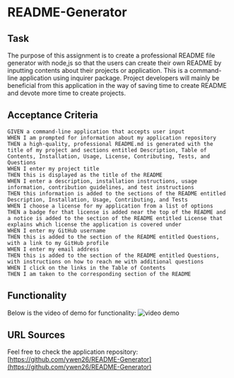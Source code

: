 # README-Generator

## Task
The purpose of this assignment is to create a professional README file generator with node,js so that the users can create their own README by inputting contents about their projects or application. This is a command-line application using inquirer package. Project developers will mainly be beneficial from this application in the way of saving time to create README and devote more time to create projects.

## Acceptance Criteria

```
GIVEN a command-line application that accepts user input
WHEN I am prompted for information about my application repository
THEN a high-quality, professional README.md is generated with the title of my project and sections entitled Description, Table of Contents, Installation, Usage, License, Contributing, Tests, and Questions
WHEN I enter my project title
THEN this is displayed as the title of the README
WHEN I enter a description, installation instructions, usage information, contribution guidelines, and test instructions
THEN this information is added to the sections of the README entitled Description, Installation, Usage, Contributing, and Tests
WHEN I choose a license for my application from a list of options
THEN a badge for that license is added near the top of the README and a notice is added to the section of the README entitled License that explains which license the application is covered under
WHEN I enter my GitHub username
THEN this is added to the section of the README entitled Questions, with a link to my GitHub profile
WHEN I enter my email address
THEN this is added to the section of the README entitled Questions, with instructions on how to reach me with additional questions
WHEN I click on the links in the Table of Contents
THEN I am taken to the corresponding section of the README
```

## Functionality

Below is the video of demo for functionality:
![video demo](https://drive.google.com/file/d/1Vk-xM0Gol2k7Z2gWcELnv_3bCdd0K8I0/view)

## URL Sources

Feel free to check the application repository: [https://github.com/ywen26/README-Generator](https://github.com/ywen26/README-Generator)
